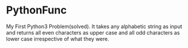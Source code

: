 # PythonFunc
My First Python3 Problem(solved).
It takes any alphabetic string as input and returns all even characters as upper case and all odd characters as lower case irrespective of what they were.
